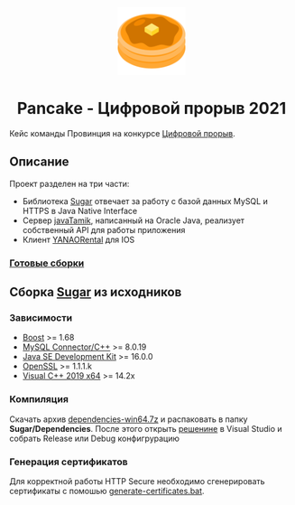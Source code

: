﻿<p align="center">
	<img height="120px" src="https://raw.githubusercontent.com/dima424658/pancake/master/.github/icon.png" />
</p>

<h1 align="center">Pancake - Цифровой прорыв 2021</h1>

Кейс команды Провинция на конкурсе [Цифровой прорыв](https://leadersofdigital.ru).

## Описание

Проект разделен на три части:
 - Библиотека [Sugar](Sugar) отвечает за работу с базой данных MySQL и HTTPS в Java Native Interface
 - Сервер [javaTamik](javaTamik), написанный на Oracle Java, реализует собственный API для работы приложения
 - Клиент [YANAORental](YANAORental) для IOS

### [Готовые сборки](https://github.com/dima424658/pancake/releases)

## Сборка [Sugar](Sugar) из исходников

### Зависимости
 - [Boost](https://github.com/boostorg/boost) >= 1.68
 - [MySQL Connector/C++](https://github.com/mysql/mysql-connector-cpp) >= 8.0.19
 - [Java SE Development Kit](https://www.oracle.com/java/technologies/javase-jdk16-downloads.html) >= 16.0.0
 - [OpenSSL](https://slproweb.com/products/Win32OpenSSL.html) >= 1.1.1.k
 - [Visual C++ 2019 x64](https://visualstudio.microsoft.com) >= 14.2x

### Компиляция
Скачать архив [dependencies-win64.7z](https://github.com/dima424658/pancake/releases/tag/dependencies) и распаковать в папку **Sugar/Dependencies**. После этого открыть [решенине](Sugar/Sugar.sln) в Visual Studio и собрать Release или Debug конфигрурацию

### Генерация сертификатов
Для корректной работы HTTP Secure необходимо сгенерировать сертификаты с помошью [generate-certificates.bat](Sugar/Assets/generate-certificates.bat).
